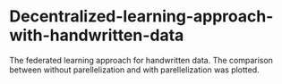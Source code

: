 # Decentralized-learning-approach-with-handwritten-data
The federated learning approach for handwritten data. The comparison between without parellelization and with parellelization was plotted. 
